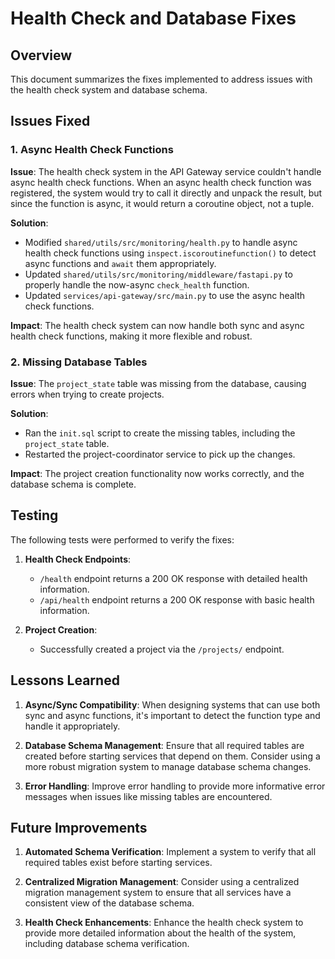 # Health Check and Database Fixes

## Overview

This document summarizes the fixes implemented to address issues with the health check system and database schema.

## Issues Fixed

### 1. Async Health Check Functions

**Issue**: The health check system in the API Gateway service couldn't handle async health check functions. When an async health check function was registered, the system would try to call it directly and unpack the result, but since the function is async, it would return a coroutine object, not a tuple.

**Solution**:
- Modified `shared/utils/src/monitoring/health.py` to handle async health check functions using `inspect.iscoroutinefunction()` to detect async functions and `await` them appropriately.
- Updated `shared/utils/src/monitoring/middleware/fastapi.py` to properly handle the now-async `check_health` function.
- Updated `services/api-gateway/src/main.py` to use the async health check functions.

**Impact**: The health check system can now handle both sync and async health check functions, making it more flexible and robust.

### 2. Missing Database Tables

**Issue**: The `project_state` table was missing from the database, causing errors when trying to create projects.

**Solution**:
- Ran the `init.sql` script to create the missing tables, including the `project_state` table.
- Restarted the project-coordinator service to pick up the changes.

**Impact**: The project creation functionality now works correctly, and the database schema is complete.

## Testing

The following tests were performed to verify the fixes:

1. **Health Check Endpoints**:
   - `/health` endpoint returns a 200 OK response with detailed health information.
   - `/api/health` endpoint returns a 200 OK response with basic health information.

2. **Project Creation**:
   - Successfully created a project via the `/projects/` endpoint.

## Lessons Learned

1. **Async/Sync Compatibility**: When designing systems that can use both sync and async functions, it's important to detect the function type and handle it appropriately.

2. **Database Schema Management**: Ensure that all required tables are created before starting services that depend on them. Consider using a more robust migration system to manage database schema changes.

3. **Error Handling**: Improve error handling to provide more informative error messages when issues like missing tables are encountered.

## Future Improvements

1. **Automated Schema Verification**: Implement a system to verify that all required tables exist before starting services.

2. **Centralized Migration Management**: Consider using a centralized migration management system to ensure that all services have a consistent view of the database schema.

3. **Health Check Enhancements**: Enhance the health check system to provide more detailed information about the health of the system, including database schema verification.
